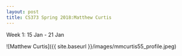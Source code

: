 ```yaml
---
layout: post
title: CS373 Spring 2018:Matthew Curtis
---
```

Week 1: 15 Jan - 21 Jan

![Matthew Curtis]({{ site.baseurl }}/images/mmcurtis55_profile.jpeg)
